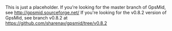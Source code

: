This is just a placeholder. If you're looking for the
master branch of GpsMid, see http://gpsmid.sourceforge.net/
If you're looking for the v0.8.2 version of GpsMid, see branch v0.8.2
at https://github.com/sharenav/gpsmid/tree/v0.8.2
